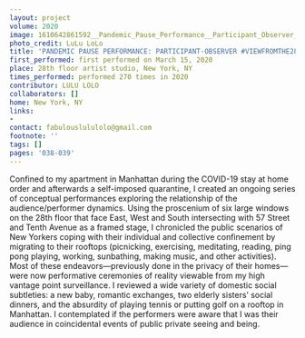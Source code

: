 ```yaml
---
layout: project
volume: 2020
image: 1610642861592__Pandemic_Pause_Performance__Participant_Observer__viewfromthe28floor--LuLu_LoLo.png
photo_credit: LuLu LoLo
title: 'PANDEMIC PAUSE PERFORMANCE: PARTICIPANT-OBSERVER #VIEWFROMTHE28FLOOR'
first_performed: first performed on March 15, 2020
place: 28th floor artist studio, New York, NY
times_performed: performed 270 times in 2020
contributor: LULU LOLO
collaborators: []
home: New York, NY
links:
-
contact: fabulouslululolo@gmail.com
footnote: ''
tags: []
pages: '038-039'
---
```

Confined to my apartment in Manhattan during the COVID-19 stay at home order and afterwards a self-imposed quarantine, I created an ongoing series of conceptual performances exploring the relationship of the audience/performer dynamics.  Using the proscenium of six large windows on the 28th floor that face East, West and South intersecting with 57 Street and Tenth Avenue as a framed stage, I chronicled the public scenarios of New Yorkers coping with their individual and collective confinement by migrating to their rooftops (picnicking, exercising, meditating, reading, ping pong playing, working, sunbathing, making music, and other activities). Most of these endeavors—previously done in the privacy of their homes—were now performative ceremonies of reality viewable from my high vantage point surveillance. I reviewed a wide variety of domestic social subtleties: a new baby, romantic exchanges, two elderly sisters’ social dinners, and the absurdity of playing tennis or putting golf on a rooftop in Manhattan. I contemplated if the performers were aware that I was their audience in coincidental events of public private seeing and being.